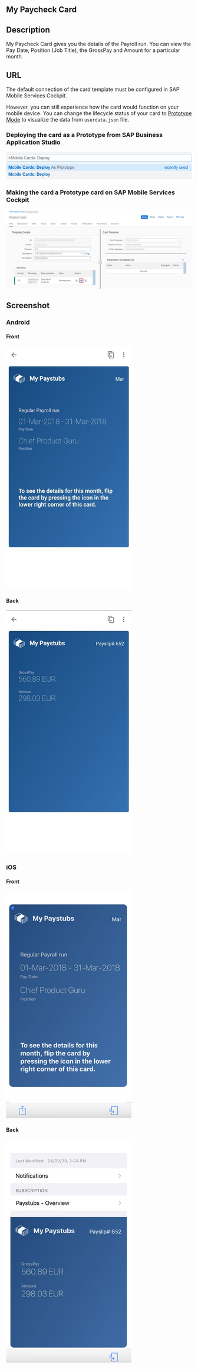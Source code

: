 ## My Paycheck Card

## Description

My Paycheck Card gives you the details of the Payroll run. You can view the Pay Date, Position (Job Title), the GrossPay and Amount for a particular month.

## URL

The default connection of the card template must be configured in SAP Mobile Services Cockpit.

However, you can still experience how the card would function on your mobile device.
You can change the lifecycle status of your card to [Prototype Mode](https://help.sap.com/doc/f53c64b93e5140918d676b927a3cd65b/Cloud/en-US/docs-en/guides/getting-started/mck/mck-managing-cards.html#prototype) to visualize the data from `userdata.json` file.

### Deploying the card as a Prototype from SAP Business Application Studio

![My Paycheck Card Business Application Studio Screenshot](screens/deploy-prototype-BAS.png)

### Making the card a Prototype card on SAP Mobile Services Cockpit

![My Paycheck Card Mobile Services Cockpit Screenshot](screens/deploy-prototype-mobile-services-cockpit.png)

## Screenshot

### Android

#### Front

![My Paycheck Card Android Front Screenshot](screens/android_front.png)

#### Back

![My Paycheck Card Android Back Screenshot](screens/android_back.png)

### iOS

#### Front

![My Paycheck Card iOS Front Screenshot](screens/ios_front.png)

#### Back

![My Paycheck Card ios Back Screenshot](screens/ios_back.png)
